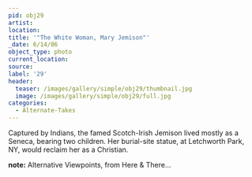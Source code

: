 ```yaml
---
pid: obj29
artist:
location:
title: '"The White Woman, Mary Jemison"'
_date: 6/14/06
object_type: photo
current_location:
source:
label: '29'
header:
  teaser: /images/gallery/simple/obj29/thumbnail.jpg
  image: /images/gallery/simple/obj29/full.jpg
categories:
  - Alternate-Takes
---
```

Captured by Indians, the famed Scotch-Irish Jemison lived mostly as a Seneca, bearing two children. Her burial-site statue, at Letchworth Park, NY, would reclaim her as a Christian.

**note:**
Alternative Viewpoints, from Here & There...
